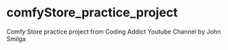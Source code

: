 # comfyStore_practice_project
Comfy Store practice project from Coding Addict Youtube Channel by John Smilga

